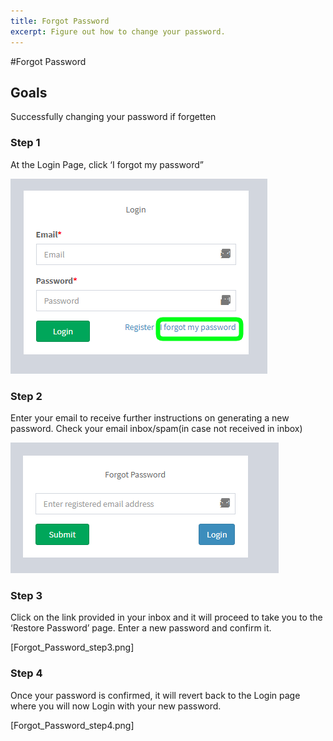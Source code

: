 ```yaml
---
title: Forgot Password
excerpt: Figure out how to change your password.
---
```


#Forgot Password

## Goals
Successfully changing your password if forgetten 

### Step 1

At the Login Page, click ‘I forgot my password”

![Forgot_Password_step1.png](../uploads/forgot-password/Forgot_Password_step1.png)


### Step 2

Enter your email to receive further instructions on generating a new password. Check your email inbox/spam(in case not received in inbox)

![Forgot_Password_step2.png](../uploads/forgot-password/Forgot_Password_step2.png)


### Step 3

Click on the link provided in your inbox and it will proceed to take you to the ‘Restore Password’ page. Enter a new password and confirm it.

[Forgot_Password_step3.png]


### Step 4

Once your password is confirmed, it will revert back to the Login page where you will now Login with your new password.

[Forgot_Password_step4.png]
